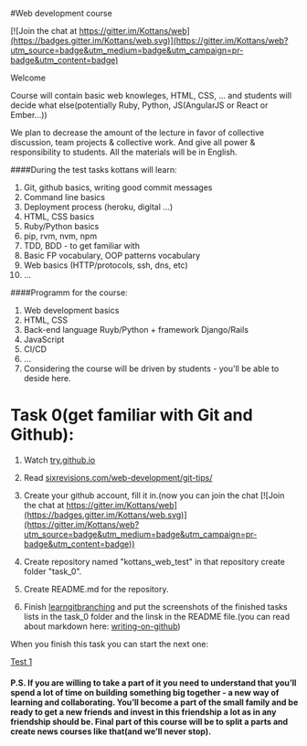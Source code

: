 #Web development course

[![Join the chat at https://gitter.im/Kottans/web](https://badges.gitter.im/Kottans/web.svg)](https://gitter.im/Kottans/web?utm_source=badge&utm_medium=badge&utm_campaign=pr-badge&utm_content=badge)

Welcome

Course will contain basic web knowleges, HTML, CSS, ... and students will decide what else(potentially Ruby, Python, JS(AngularJS or React or Ember...))

We plan to decrease the amount of the lecture in favor of collective discussion, team projects & collective work.
And give all power & responsibility to students.
All the materials will be in English.

####During the test tasks kottans will learn:

1. Git, github basics, writing good commit messages
2. Command line basics
3. Deployment process (heroku, digital ...)
4. HTML, CSS basics
5. Ruby/Python basics
6. pip, rvm, nvm, npm
7. TDD, BDD - to get familiar with
8. Basic FP vocabulary, OOP patterns vocabulary
9. Web basics (HTTP/protocols, ssh, dns, etc)
10. ...

####Programm for the course:

1. Web development basics
2. HTML, CSS
3. Back-end language Ruyb/Python + framework Django/Rails
4. JavaScript
5. CI/CD
6. ...
7. Considering the course will be driven by students - you'll be able to deside here.


# Task 0(get familiar with Git and Github):

1. Watch [try.github.io](https://try.github.io/levels/1/challenges/1)

2. Read [sixrevisions.com/web-development/git-tips/](http://sixrevisions.com/web-development/git-tips/)

3. Create your github account, fill it in.(now you can join the chat [![Join the chat at https://gitter.im/Kottans/web](https://badges.gitter.im/Kottans/web.svg)](https://gitter.im/Kottans/web?utm_source=badge&utm_medium=badge&utm_campaign=pr-badge&utm_content=badge))

4. Create repository named "kottans_web_test" in that repository create folder "task_0".

5. Create README.md for the repository.

5. Finish [learngitbranching](http://learngitbranching.js.org/0) and put the screenshots of the finished tasks lists in the task_0 folder and the linsk in the README file.(you can read about markdown here: [writing-on-github](https://help.github.com/categories/writing-on-github/))


When you finish this task you can start the next one:

[Test 1](https://github.com/Kottans/web/blob/master/README01.md)

#### P.S. If you are willing to take a part of it you need to understand that you’ll spend a lot of time on building something big together - a new way of learning and collaborating. You’ll become a part of the small family and be ready to get a new friends and invest in this friendship a lot as in any friendship should be. Final part of this course will be to split a parts and create news courses like that(and we’ll never stop).

